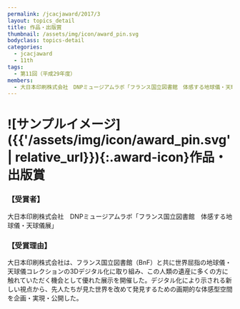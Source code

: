 ```yaml
---
permalink: /jcacjaward/2017/3
layout: topics_detail
title: 作品・出版賞
thumbnail: /assets/img/icon/award_pin.svg
bodyclass: topics-detail
categories:
  - jcacjaward
  - 11th
tags:
  - 第11回（平成29年度）
members:
  - 大日本印刷株式会社　DNPミュージアムラボ「フランス国立図書館　体感する地球儀・天球儀展」
---
```


# ![サンプルイメージ]({{'/assets/img/icon/award_pin.svg' | relative_url}}){:.award-icon}作品・出版賞

### 【受賞者】

大日本印刷株式会社　DNPミュージアムラボ「フランス国立図書館　体感する地球儀・天球儀展」

### 【受賞理由】

大日本印刷株式会社は、フランス国立図書館（BnF）と共に世界屈指の地球儀・天球儀コレクションの3Dデジタル化に取り組み、この人類の遺産に多くの方に触れていただく機会として優れた展示を開催した。デジタル化により示される新しい視点から、先人たちが見た世界を改めて発見するための画期的な体感型空間を企画・実現・公開した。
